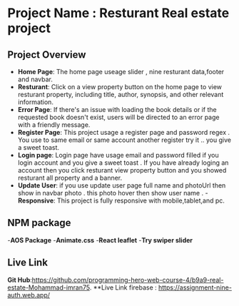 # Project Name : Resturant Real estate project

## Project Overview

- **Home Page**: The home page useage slider ,  nine resturant data,footer and navbar.
- **Resturant**: Click on a view property button on the home page to view resturant property, including title, author, synopsis, and other relevant information.
- **Error Page**: If there's an issue with loading the book details or if the requested book doesn't exist, users will be directed to an error page with a friendly message.
- **Register Page**: This project usage a register page and password regex . You use to same email or same account another register try it .. you give a sweet toast.
- **Login page**: Login page have usage email and password filled if you login account and you give a sweet toast . If you have already loging an account then you click resturant view property button and you showed resturant all property and a banner.
- **Update User**: if you use update user page full name and photoUrl then show in navbar photo . this photo hover then show user name .
-**Responsive**: This project is fully responsive with mobile,tablet,and pc.

## NPM package 
-**AOS Package**
-**Animate.css**
-**React leaflet**
-**Try swiper slider**
## Live Link 
**Git Hub**:https://github.com/programming-hero-web-course-4/b9a9-real-estate-Mohammad-imran75.
**Live Link firebase : https://assignment-nine-auth.web.app/
